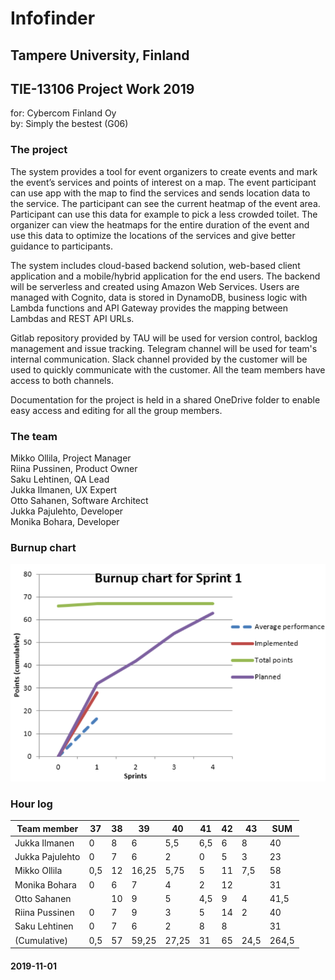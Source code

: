 # Infofinder
## Tampere University, Finland 
## TIE-13106 Project Work 2019
for: Cybercom Finland Oy  
by: Simply the bestest (G06)

### The project
The system provides a tool for event organizers to create events and mark the event’s services and points of interest on a map. 
The event participant can use app with the map to find the services and sends location data to the service. The participant can 
see the current heatmap of the event area. Participant can use this data for example to pick a less crowded toilet. The organizer 
can view the heatmaps for the entire duration of the event and use this data to optimize the locations of the services and give 
better guidance to participants.  

The system includes cloud-based backend solution, web-based client application and a mobile/hybrid application for the end users.
The backend will be serverless and created using Amazon Web Services. Users are managed with Cognito, data is stored in DynamoDB,
business logic with Lambda functions and API Gateway provides the mapping between Lambdas and REST API URLs.

Gitlab repository provided by TAU will be used for version control, backlog management and issue tracking. Telegram channel 
will be used for team's internal communication. Slack channel provided by the customer will be used to quickly communicate with 
the customer. All the team members have access to both channels.  

Documentation for the project is held in a shared OneDrive folder to enable easy access and editing for all the group members. 

### The team
Mikko Ollila, Project Manager  
Riina Pussinen, Product Owner  
Saku Lehtinen, QA Lead  
Jukka Ilmanen, UX Expert  
Otto Sahanen, Software Architect  
Jukka Pajulehto, Developer  
Monika Bohara, Developer  

### Burnup chart
<img src='https://github.com/wldchld/infofinder/blob/master/images/burnup.PNG'/>

### Hour log

Team member    |  37  |  38  |  39  |  40  |  41  |  42  |  43  |  SUM  |
|--------------|------|------|------|------|------|------|------|-------|
Jukka Ilmanen  |0     |8     |6     |5,5   |6,5   |6     |8     |40     |
Jukka Pajulehto|0     |7     |6     |2     |0     |5     |3     |23     |
Mikko Ollila   |0,5   |12    |16,25 |5,75  |5     |11    |7,5   |58     |
Monika Bohara  |0     |6     |7     |4     |2     |12    |      |31     |
Otto Sahanen   |      |10    |9     |5     |4,5   |9     |4     |41,5   |
Riina Pussinen |0     |7     |9     |3     |5     |14    |2     |40     |
Saku Lehtinen  |0     |7     |6     |2     |8     |8     |      |31     |
(Cumulative)   |0,5   |57    |59,25 |27,25 |31    |65    |24,5  |264,5  |


#### 2019-11-01